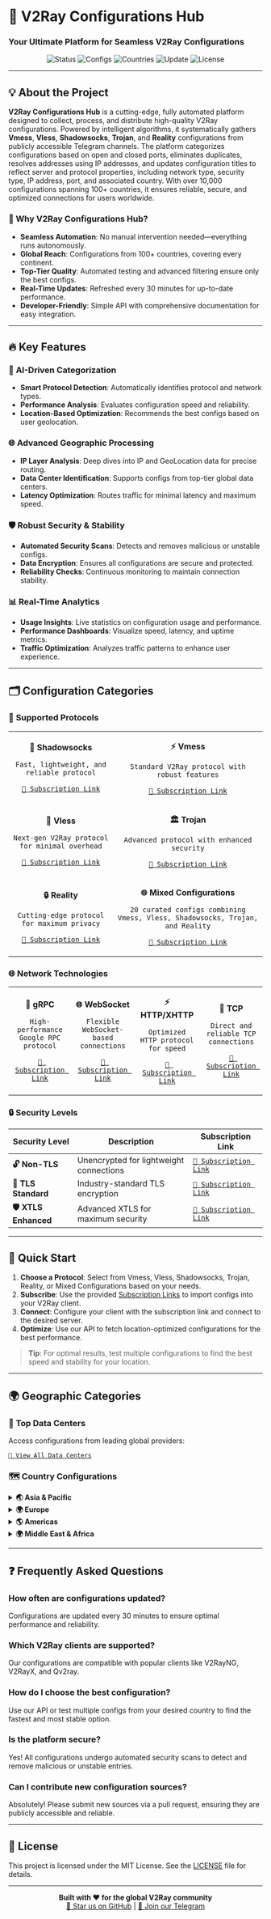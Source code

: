 # 🚀 V2Ray Configurations Hub
### Your Ultimate Platform for Seamless V2Ray Configurations

<div align="center">

![Status](https://img.shields.io/badge/Status-Active-brightgreen?style=for-the-badge&logo=github)
![Configs](https://img.shields.io/badge/Configs-10K+-blueviolet?style=for-the-badge&logo=v2ray)
![Countries](https://img.shields.io/badge/Countries-100+-orange?style=for-the-badge&logo=globe)
![Update](https://img.shields.io/badge/Auto%20Update-24/7-teal?style=for-the-badge&logo=refresh)
![License](https://img.shields.io/badge/License-MIT-blue?style=for-the-badge&logo=mit)

</div>

---

## 💡 About the Project

**V2Ray Configurations Hub** is a cutting-edge, fully automated platform designed to collect, process, and distribute high-quality V2Ray configurations. Powered by intelligent algorithms, it systematically gathers **Vmess**, **Vless**, **Shadowsocks**, **Trojan**, and **Reality** configurations from publicly accessible Telegram channels. The platform categorizes configurations based on open and closed ports, eliminates duplicates, resolves addresses using IP addresses, and updates configuration titles to reflect server and protocol properties, including network type, security type, IP address, port, and associated country. With over 10,000 configurations spanning 100+ countries, it ensures reliable, secure, and optimized connections for users worldwide.

### 🎯 Why V2Ray Configurations Hub?
- **Seamless Automation**: No manual intervention needed—everything runs autonomously.
- **Global Reach**: Configurations from 100+ countries, covering every continent.
- **Top-Tier Quality**: Automated testing and advanced filtering ensure only the best configs.
- **Real-Time Updates**: Refreshed every 30 minutes for up-to-date performance.
- **Developer-Friendly**: Simple API with comprehensive documentation for easy integration.

---

## 🔥 Key Features

### 🎨 **AI-Driven Categorization**
- **Smart Protocol Detection**: Automatically identifies protocol and network types.
- **Performance Analysis**: Evaluates configuration speed and reliability.
- **Location-Based Optimization**: Recommends the best configs based on user geolocation.

### 🌐 **Advanced Geographic Processing**
- **IP Layer Analysis**: Deep dives into IP and GeoLocation data for precise routing.
- **Data Center Identification**: Supports configs from top-tier global data centers.
- **Latency Optimization**: Routes traffic for minimal latency and maximum speed.

### 🛡️ **Robust Security & Stability**
- **Automated Security Scans**: Detects and removes malicious or unstable configs.
- **Data Encryption**: Ensures all configurations are secure and protected.
- **Reliability Checks**: Continuous monitoring to maintain connection stability.

### 📊 **Real-Time Analytics**
- **Usage Insights**: Live statistics on configuration usage and performance.
- **Performance Dashboards**: Visualize speed, latency, and uptime metrics.
- **Traffic Optimization**: Analyzes traffic patterns to enhance user experience.

---

## 🗂️ Configuration Categories

### 🔧 **Supported Protocols**
<table>
<tr>
<td align="center">

**🔐 Shadowsocks**
```
Fast, lightweight, and reliable protocol
```
[`📡 Subscription Link`](https://raw.githubusercontent.com/PlanAsli/configs-collector-v2ray/refs/heads/main/sub/protocols/shadowsocks.txt)

</td>
<td align="center">

**⚡ Vmess**
```
Standard V2Ray protocol with robust features
```
[`📡 Subscription Link`](https://raw.githubusercontent.com/PlanAsli/configs-collector-v2ray/refs/heads/main/sub/protocols/vmess.txt)

</td>
</tr>
<tr>
<td align="center">

**🚀 Vless**
```
Next-gen V2Ray protocol for minimal overhead
```
[`📡 Subscription Link`](https://raw.githubusercontent.com/PlanAsli/configs-collector-v2ray/refs/heads/main/sub/protocols/vless.txt)

</td>
<td align="center">

**🏛️ Trojan**
```
Advanced protocol with enhanced security
```
[`📡 Subscription Link`](https://raw.githubusercontent.com/PlanAsli/configs-collector-v2ray/refs/heads/main/sub/protocols/trojan.txt)

</td>
</tr>
<tr>
<td align="center">

**🔒 Reality**
```
Cutting-edge protocol for maximum privacy
```
[`📡 Subscription Link`](https://raw.githubusercontent.com/PlanAsli/configs-collector-v2ray/refs/heads/main/sub/protocols/reality.txt)

</td>
<td align="center">

**🌐 Mixed Configurations**
```
20 curated configs combining Vmess, Vless, Shadowsocks, Trojan, and Reality
```
[`📡 Subscription Link`](https://raw.githubusercontent.com/PlanAsli/configs-collector-v2ray/refs/heads/main/sub/splitted/mixed_1.txt)

</td>
</tr>
</table>

### 🌐 **Network Technologies**
<table>
<tr>
<td align="center">

**🔄 gRPC**
```
High-performance Google RPC protocol
```
[`📡 Subscription Link`](https://raw.githubusercontent.com/PlanAsli/configs-collector-v2ray/refs/heads/main/sub/networks/grpc.txt)

</td>
<td align="center">

**🌐 WebSocket**
```
Flexible WebSocket-based connections
```
[`📡 Subscription Link`](https://raw.githubusercontent.com/PlanAsli/configs-collector-v2ray/refs/heads/main/sub/networks/ws.txt)

</td>
<td align="center">

**⚡ HTTP/XHTTP**
```
Optimized HTTP protocol for speed
```
[`📡 Subscription Link`](https://raw.githubusercontent.com/PlanAsli/configs-collector-v2ray/refs/heads/main/sub/networks/xhttp.txt)

</td>
<td align="center">

**🔗 TCP**
```
Direct and reliable TCP connections
```
[`📡 Subscription Link`](https://raw.githubusercontent.com/PlanAsli/configs-collector-v2ray/refs/heads/main/sub/networks/tcp.txt)

</td>
</tr>
</table>

### 🔒 **Security Levels**
| Security Level | Description | Subscription Link |
|----------------|-------------|-------------------|
| **🔓 Non-TLS** | Unencrypted for lightweight connections | [`📡 Subscription Link`](https://raw.githubusercontent.com/PlanAsli/configs-collector-v2ray/refs/heads/main/sub/security/nontls.txt) |
| **🔐 TLS Standard** | Industry-standard TLS encryption | [`📡 Subscription Link`](https://raw.githubusercontent.com/PlanAsli/configs-collector-v2ray/refs/heads/main/sub/security/tls.txt) |
| **🛡️ XTLS Enhanced** | Advanced XTLS for maximum security | [`📡 Subscription Link`](https://raw.githubusercontent.com/PlanAsli/configs-collector-v2ray/refs/heads/main/sub/security/xtls.txt) |

---

## 🚀 Quick Start

1. **Choose a Protocol**: Select from Vmess, Vless, Shadowsocks, Trojan, Reality, or Mixed Configurations based on your needs.
2. **Subscribe**: Use the provided [Subscription Links](#configuration-categories) to import configs into your V2Ray client.
3. **Connect**: Configure your client with the subscription link and connect to the desired server.
4. **Optimize**: Use our API to fetch location-optimized configurations for the best performance.

> **Tip**: For optimal results, test multiple configurations to find the best speed and stability for your location.

---

## 🌍 Geographic Categories

### 🏢 **Top Data Centers**
Access configurations from leading global providers:

[`🔗 View All Data Centers`](https://github.com/PlanAsli/configs-collector-v2ray/tree/main/sub/datacenters)

### 🗺️ **Country Configurations**

<details>
<summary><strong>🌏 Asia & Pacific</strong></summary>

| Country | Code | Subscription Link | Country | Code | Subscription Link |
|---------|------|-------------------|---------|------|-------------------|
| 🇦🇫 Afghanistan | AF | [`📡 Subscription Link`](https://raw.githubusercontent.com/PlanAsli/configs-collector-v2ray/refs/heads/main/sub/countries/AF.txt) | 🇦🇺 Australia | AU | [`📡 Subscription Link`](https://raw.githubusercontent.com/PlanAsli/configs-collector-v2ray/refs/heads/main/sub/countries/AU.txt) |
| 🇧🇩 Bangladesh | BD | [`📡 Subscription Link`](https://raw.githubusercontent.com/PlanAsli/configs-collector-v2ray/refs/heads/main/sub/countries/BD.txt) | 🇧🇹 Bhutan | BT | [`📡 Subscription Link`](https://raw.githubusercontent.com/PlanAsli/configs-collector-v2ray/refs/heads/main/sub/countries/BT.txt) |
| 🇰🇭 Cambodia | KH | [`📡 Subscription Link`](https://raw.githubusercontent.com/PlanAsli/configs-collector-v2ray/refs/heads/main/sub/countries/KH.txt) | 🇨🇳 China | CN | [`📡 Subscription Link`](https://raw.githubusercontent.com/PlanAsli/configs-collector-v2ray/refs/heads/main/sub/countries/CN.txt) |
| 🇭🇰 Hong Kong | HK | [`📡 Subscription Link`](https://raw.githubusercontent.com/PlanAsli/configs-collector-v2ray/refs/heads/main/sub/countries/HK.txt) | 🇮🇳 India | IN | [`📡 Subscription Link`](https://raw.githubusercontent.com/PlanAsli/configs-collector-v2ray/refs/heads/main/sub/countries/IN.txt) |
| 🇮🇩 Indonesia | ID | [`📡 Subscription Link`](https://raw.githubusercontent.com/PlanAsli/configs-collector-v2ray/refs/heads/main/sub/countries/ID.txt) | 🇮🇷 Iran | IR | [`📡 Subscription Link`](https://raw.githubusercontent.com/PlanAsli/configs-collector-v2ray/refs/heads/main/sub/countries/IR.txt) |
| 🇯🇵 Japan | JP | [`📡 Subscription Link`](https://raw.githubusercontent.com/PlanAsli/configs-collector-v2ray/refs/heads/main/sub/countries/JP.txt) | 🇰🇿 Kazakhstan | KZ | [`📡 Subscription Link`](https://raw.githubusercontent.com/PlanAsli/configs-collector-v2ray/refs/heads/main/sub/countries/KZ.txt) |
| 🇰🇬 Kyrgyzstan | KG | [`📡 Subscription Link`](https://raw.githubusercontent.com/PlanAsli/configs-collector-v2ray/refs/heads/main/sub/countries/KG.txt) | 🇰🇷 South Korea | KR | [`📡 Subscription Link`](https://raw.githubusercontent.com/PlanAsli/configs-collector-v2ray/refs/heads/main/sub/countries/KR.txt) |
| 🇲🇴 Macau | MO | [`📡 Subscription Link`](https://raw.githubusercontent.com/PlanAsli/configs-collector-v2ray/refs/heads/main/sub/countries/MO.txt) | 🇲🇾 Malaysia | MY | [`📡 Subscription Link`](https://raw.githubusercontent.com/PlanAsli/configs-collector-v2ray/refs/heads/main/sub/countries/MY.txt) |
| 🇲🇳 Mongolia | MN | [`📡 Subscription Link`](https://raw.githubusercontent.com/PlanAsli/configs-collector-v2ray/refs/heads/main/sub/countries/MN.txt) | 🇲🇲 Myanmar | MM | [`📡 Subscription Link`](https://raw.githubusercontent.com/PlanAsli/configs-collector-v2ray/refs/heads/main/sub/countries/MM.txt) |
| 🇳🇵 Nepal | NP | [`📡 Subscription Link`](https://raw.githubusercontent.com/PlanAsli/configs-collector-v2ray/refs/heads/main/sub/countries/NP.txt) | 🇳🇿 New Zealand | NZ | [`📡 Subscription Link`](https://raw.githubusercontent.com/PlanAsli/configs-collector-v2ray/refs/heads/main/sub/countries/NZ.txt) |
| 🇵🇰 Pakistan | PK | [`📡 Subscription Link`](https://raw.githubusercontent.com/PlanAsli/configs-collector-v2ray/refs/heads/main/sub/countries/PK.txt) | 🇵🇭 Philippines | PH | [`📡 Subscription Link`](https://raw.githubusercontent.com/PlanAsli/configs-collector-v2ray/refs/heads/main/sub/countries/PH.txt) |
| 🇸🇬 Singapore | SG | [`📡 Subscription Link`](https://raw.githubusercontent.com/PlanAsli/configs-collector-v2ray/refs/heads/main/sub/countries/SG.txt) | 🇹🇭 Thailand | TH | [`📡 Subscription Link`](https://raw.githubusercontent.com/PlanAsli/configs-collector-v2ray/refs/heads/main/sub/countries/TH.txt) |
| 🇹🇼 Taiwan | TW | [`📡 Subscription Link`](https://raw.githubusercontent.com/PlanAsli/configs-collector-v2ray/refs/heads/main/sub/countries/TW.txt) | 🇺🇿 Uzbekistan | UZ | [`📡 Subscription Link`](https://raw.githubusercontent.com/PlanAsli/configs-collector-v2ray/refs/heads/main/sub/countries/UZ.txt) |
| 🇻🇳 Vietnam | VN | [`📡 Subscription Link`](https://raw.githubusercontent.com/PlanAsli/configs-collector-v2ray/refs/heads/main/sub/countries/VN.txt) |

</details>

<details>
<summary><strong>🌍 Europe</strong></summary>

| Country | Code | Subscription Link | Country | Code | Subscription Link |
|---------|------|-------------------|---------|------|-------------------|
| 🇦🇱 Albania | AL | [`📡 Subscription Link`](https://raw.githubusercontent.com/PlanAsli/configs-collector-v2ray/refs/heads/main/sub/countries/AL.txt) | 🇦🇲 Armenia | AM | [`📡 Subscription Link`](https://raw.githubusercontent.com/PlanAsli/configs-collector-v2ray/refs/heads/main/sub/countries/AM.txt) |
| 🇦🇹 Austria | AT | [`📡 Subscription Link`](https://raw.githubusercontent.com/PlanAsli/configs-collector-v2ray/refs/heads/main/sub/countries/AT.txt) | 🇦🇿 Azerbaijan | AZ | [`📡 Subscription Link`](https://raw.githubusercontent.com/PlanAsli/configs-collector-v2ray/refs/heads/main/sub/countries/AZ.txt) |
| 🇧🇾 Belarus | BY | [`📡 Subscription Link`](https://raw.githubusercontent.com/PlanAsli/configs-collector-v2ray/refs/heads/main/sub/countries/BY.txt) | 🇧🇪 Belgium | BE | [`📡 Subscription Link`](https://raw.githubusercontent.com/PlanAsli/configs-collector-v2ray/refs/heads/main/sub/countries/BE.txt) |
| 🇧🇦 Bosnia | BA | [`📡 Subscription Link`](https://raw.githubusercontent.com/PlanAsli/configs-collector-v2ray/refs/heads/main/sub/countries/BA.txt) | 🇧🇬 Bulgaria | BG | [`📡 Subscription Link`](https://raw.githubusercontent.com/PlanAsli/configs-collector-v2ray/refs/heads/main/sub/countries/BG.txt) |
| 🇭🇷 Croatia | HR | [`📡 Subscription Link`](https://raw.githubusercontent.com/PlanAsli/configs-collector-v2ray/refs/heads/main/sub/countries/HR.txt) | 🇨🇾 Cyprus | CY | [`📡 Subscription Link`](https://raw.githubusercontent.com/PlanAsli/configs-collector-v2ray/refs/heads/main/sub/countries/CY.txt) |
| 🇨🇿 Czechia | CZ | [`📡 Subscription Link`](https://raw.githubusercontent.com/PlanAsli/configs-collector-v2ray/refs/heads/main/sub/countries/CZ.txt) | 🇩🇰 Denmark | DK | [`📡 Subscription Link`](https://raw.githubusercontent.com/PlanAsli/configs-collector-v2ray/refs/heads/main/sub/countries/DK.txt) |
| 🇪🇪 Estonia | EE | [`📡 Subscription Link`](https://raw.githubusercontent.com/PlanAsli/configs-collector-v2ray/refs/heads/main/sub/countries/EE.txt) | 🇫🇮 Finland | FI | [`📡 Subscription Link`](https://raw.githubusercontent.com/PlanAsli/configs-collector-v2ray/refs/heads/main/sub/countries/FI.txt) |
| 🇫🇷 France | FR | [`📡 Subscription Link`](https://raw.githubusercontent.com/PlanAsli/configs-collector-v2ray/refs/heads/main/sub/countries/FR.txt) | 🇬🇪 Georgia | GE | [`📡 Subscription Link`](https://raw.githubusercontent.com/PlanAsli/configs-collector-v2ray/refs/heads/main/sub/countries/GE.txt) |
| 🇩🇪 Germany | DE | [`📡 Subscription Link`](https://raw.githubusercontent.com/PlanAsli/configs-collector-v2ray/refs/heads/main/sub/countries/DE.txt) | 🇬🇷 Greece | GR | [`📡 Subscription Link`](https://raw.githubusercontent.com/PlanAsli/configs-collector-v2ray/refs/heads/main/sub/countries/GR.txt) |
| 🇭🇺 Hungary | HU | [`📡 Subscription Link`](https://raw.githubusercontent.com/PlanAsli/configs-collector-v2ray/refs/heads/main/sub/countries/HU.txt) | 🇮🇸 Iceland | IS | [`📡 Subscription Link`](https://raw.githubusercontent.com/PlanAsli/configs-collector-v2ray/refs/heads/main/sub/countries/IS.txt) |
| 🇮🇪 Ireland | IE | [`📡 Subscription Link`](https://raw.githubusercontent.com/PlanAsli/configs-collector-v2ray/refs/heads/main/sub/countries/IE.txt) | 🇮🇲 Isle of Man | IM | [`📡 Subscription Link`](https://raw.githubusercontent.com/PlanAsli/configs-collector-v2ray/refs/heads/main/sub/countries/IM.txt) |
| 🇮🇹 Italy | IT | [`📡 Subscription Link`](https://raw.githubusercontent.com/PlanAsli/configs-collector-v2ray/refs/heads/main/sub/countries/IT.txt) | 🇱🇻 Latvia | LV | [`📡 Subscription Link`](https://raw.githubusercontent.com/PlanAsli/configs-collector-v2ray/refs/heads/main/sub/countries/LV.txt) |
| 🇱🇹 Lithuania | LT | [`📡 Subscription Link`](https://raw.githubusercontent.com/PlanAsli/configs-collector-v2ray/refs/heads/main/sub/countries/LT.txt) | 🇱🇺 Luxembourg | LU | [`📡 Subscription Link`](https://raw.githubusercontent.com/PlanAsli/configs-collector-v2ray/refs/heads/main/sub/countries/LU.txt) |
| 🇲🇹 Malta | MT | [`📡 Subscription Link`](https://raw.githubusercontent.com/PlanAsli/configs-collector-v2ray/refs/heads/main/sub/countries/MT.txt) | 🇲🇩 Moldova | MD | [`📡 Subscription Link`](https://raw.githubusercontent.com/PlanAsli/configs-collector-v2ray/refs/heads/main/sub/countries/MD.txt) |
| 🇲🇪 Montenegro | ME | [`📡 Subscription Link`](https://raw.githubusercontent.com/PlanAsli/configs-collector-v2ray/refs/heads/main/sub/countries/ME.txt) | 🇳🇱 Netherlands | NL | [`📡 Subscription Link`](https://raw.githubusercontent.com/PlanAsli/configs-collector-v2ray/refs/heads/main/sub/countries/NL.txt) |
| 🇲🇰 North Macedonia | MK | [`📡 Subscription Link`](https://raw.githubusercontent.com/PlanAsli/configs-collector-v2ray/refs/heads/main/sub/countries/MK.txt) | 🇳🇴 Norway | NO | [`📡 Subscription Link`](https://raw.githubusercontent.com/PlanAsli/configs-collector-v2ray/refs/heads/main/sub/countries/NO.txt) |
| 🇵🇱 Poland | PL | [`📡 Subscription Link`](https://raw.githubusercontent.com/PlanAsli/configs-collector-v2ray/refs/heads/main/sub/countries/PL.txt) | 🇵🇹 Portugal | PT | [`📡 Subscription Link`](https://raw.githubusercontent.com/PlanAsli/configs-collector-v2ray/refs/heads/main/sub/countries/PT.txt) |
| 🇷🇴 Romania | RO | [`📡 Subscription Link`](https://raw.githubusercontent.com/PlanAsli/configs-collector-v2ray/refs/heads/main/sub/countries/RO.txt) | 🇷🇺 Russia | RU | [`📡 Subscription Link`](https://raw.githubusercontent.com/PlanAsli/configs-collector-v2ray/refs/heads/main/sub/countries/RU.txt) |
| 🇷🇸 Serbia | RS | [`📡 Subscription Link`](https://raw.githubusercontent.com/PlanAsli/configs-collector-v2ray/refs/heads/main/sub/countries/RS.txt) | 🇸🇰 Slovakia | SK | [`📡 Subscription Link`](https://raw.githubusercontent.com/PlanAsli/configs-collector-v2ray/refs/heads/main/sub/countries/SK.txt) |
| 🇸🇮 Slovenia | SI | [`📡 Subscription Link`](https://raw.githubusercontent.com/PlanAsli/configs-collector-v2ray/refs/heads/main/sub/countries/SI.txt) | 🇪🇸 Spain | ES | [`📡 Subscription Link`](https://raw.githubusercontent.com/PlanAsli/configs-collector-v2ray/refs/heads/main/sub/countries/ES.txt) |
| 🇸🇪 Sweden | SE | [`📡 Subscription Link`](https://raw.githubusercontent.com/PlanAsli/configs-collector-v2ray/refs/heads/main/sub/countries/SE.txt) | 🇨🇭 Switzerland | CH | [`📡 Subscription Link`](https://raw.githubusercontent.com/PlanAsli/configs-collector-v2ray/refs/heads/main/sub/countries/CH.txt) |
| 🇹🇷 Turkey | TR | [`📡 Subscription Link`](https://raw.githubusercontent.com/PlanAsli/configs-collector-v2ray/refs/heads/main/sub/countries/TR.txt) | 🇺🇦 Ukraine | UA | [`📡 Subscription Link`](https://raw.githubusercontent.com/PlanAsli/configs-collector-v2ray/refs/heads/main/sub/countries/UA.txt) |
| 🇬🇧 United Kingdom | GB | [`📡 Subscription Link`](https://raw.githubusercontent.com/PlanAsli/configs-collector-v2ray/refs/heads/main/sub/countries/GB.txt) |

</details>

<details>
<summary><strong>🌎 Americas</strong></summary>

| Country | Code | Subscription Link | Country | Code | Subscription Link |
|---------|------|-------------------|---------|------|-------------------|
| 🇦🇷 Argentina | AR | [`📡 Subscription Link`](https://raw.githubusercontent.com/PlanAsli/configs-collector-v2ray/refs/heads/main/sub/countries/AR.txt) | 🇧🇿 Belize | BZ | [`📡 Subscription Link`](https://raw.githubusercontent.com/PlanAsli/configs-collector-v2ray/refs/heads/main/sub/countries/BZ.txt) |
| 🇧🇴 Bolivia | BO | [`📡 Subscription Link`](https://raw.githubusercontent.com/PlanAsli/configs-collector-v2ray/refs/heads/main/sub/countries/BO.txt) | 🇧🇷 Brazil | BR | [`📡 Subscription Link`](https://raw.githubusercontent.com/PlanAsli/configs-collector-v2ray/refs/heads/main/sub/countries/BR.txt) |
| 🇨🇦 Canada | CA | [`📡 Subscription Link`](https://raw.githubusercontent.com/PlanAsli/configs-collector-v2ray/refs/heads/main/sub/countries/CA.txt) | 🇨🇱 Chile | CL | [`📡 Subscription Link`](https://raw.githubusercontent.com/PlanAsli/configs-collector-v2ray/refs/heads/main/sub/countries/CL.txt) |
| 🇨🇴 Colombia | CO | [`📡 Subscription Link`](https://raw.githubusercontent.com/PlanAsli/configs-collector-v2ray/refs/heads/main/sub/countries/CO.txt) | 🇨🇷 Costa Rica | CR | [`📡 Subscription Link`](https://raw.githubusercontent.com/PlanAsli/configs-collector-v2ray/refs/heads/main/sub/countries/CR.txt) |
| 🇪🇨 Ecuador | EC | [`📡 Subscription Link`](https://raw.githubusercontent.com/PlanAsli/configs-collector-v2ray/refs/heads/main/sub/countries/EC.txt) | 🇬🇹 Guatemala | GT | [`📡 Subscription Link`](https://raw.githubusercontent.com/PlanAsli/configs-collector-v2ray/refs/heads/main/sub/countries/GT.txt) |
| 🇲🇽 Mexico | MX | [`📡 Subscription Link`](https://raw.githubusercontent.com/PlanAsli/configs-collector-v2ray/refs/heads/main/sub/countries/MX.txt) | 🇳🇮 Nicaragua | NI | [`📡 Subscription Link`](https://raw.githubusercontent.com/PlanAsli/configs-collector-v2ray/refs/heads/main/sub/countries/NI.txt) |
| 🇵🇦 Panama | PA | [`📡 Subscription Link`](https://raw.githubusercontent.com/PlanAsli/configs-collector-v2ray/refs/heads/main/sub/countries/PA.txt) | 🇵🇾 Paraguay | PY | [`📡 Subscription Link`](https://raw.githubusercontent.com/PlanAsli/configs-collector-v2ray/refs/heads/main/sub/countries/PY.txt) |
| 🇵🇪 Peru | PE | [`📡 Subscription Link`](https://raw.githubusercontent.com/PlanAsli/configs-collector-v2ray/refs/heads/main/sub/countries/PE.txt) | 🇵🇷 Puerto Rico | PR | [`📡 Subscription Link`](https://raw.githubusercontent.com/PlanAsli/configs-collector-v2ray/refs/heads/main/sub/countries/PR.txt) |
| 🇺🇸 United States | US | [`📡 Subscription Link`](https://raw.githubusercontent.com/PlanAsli/configs-collector-v2ray/refs/heads/main/sub/countries/US.txt) | 🇺🇾 Uruguay | UY | [`📡 Subscription Link`](https://raw.githubusercontent.com/PlanAsli/configs-collector-v2ray/refs/heads/main/sub/countries/UY.txt) |
| 🇻🇬 British Virgin Islands | VG | [`📡 Subscription Link`](https://raw.githubusercontent.com/PlanAsli/configs-collector-v2ray/refs/heads/main/sub/countries/VG.txt) |

</details>

<details>
<summary><strong>🌍 Middle East & Africa</strong></summary>

| Country | Code | Subscription Link | Country | Code | Subscription Link |
|---------|------|-------------------|---------|------|-------------------|
| 🇦🇪 United Arab Emirates | AE | [`📡 Subscription Link`](https://raw.githubusercontent.com/PlanAsli/configs-collector-v2ray/refs/heads/main/sub/countries/AE.txt) | 🇧🇭 Bahrain | BH | [`📡 Subscription Link`](https://raw.githubusercontent.com/PlanAsli/configs-collector-v2ray/refs/heads/main/sub/countries/BH.txt) |
| 🇨🇮 Côte d'Ivoire | CI | [`📡 Subscription Link`](https://raw.githubusercontent.com/PlanAsli/configs-collector-v2ray/refs/heads/main/sub/countries/CI.txt) | 🇪🇬 Egypt | EG | [`📡 Subscription Link`](https://raw.githubusercontent.com/PlanAsli/configs-collector-v2ray/refs/heads/main/sub/countries/EG.txt) |
| 🇮🇱 Israel | IL | [`📡 Subscription Link`](https://raw.githubusercontent.com/PlanAsli/configs-collector-v2ray/refs/heads/main/sub/countries/IL.txt) | 🇯🇴 Jordan | JO | [`📡 Subscription Link`](https://raw.githubusercontent.com/PlanAsli/configs-collector-v2ray/refs/heads/main/sub/countries/JO.txt) |
| 🇰🇪 Kenya | KE | [`📡 Subscription Link`](https://raw.githubusercontent.com/PlanAsli/configs-collector-v2ray/refs/heads/main/sub/countries/KE.txt) | 🇰🇼 Kuwait | KW | [`📡 Subscription Link`](https://raw.githubusercontent.com/PlanAsli/configs-collector-v2ray/refs/heads/main/sub/countries/KW.txt) |
| 🇱🇧 Lebanon | LB | [`📡 Subscription Link`](https://raw.githubusercontent.com/PlanAsli/configs-collector-v2ray/refs/heads/main/sub/countries/LB.txt) | 🇲🇦 Morocco | MA | [`📡 Subscription Link`](https://raw.githubusercontent.com/PlanAsli/configs-collector-v2ray/refs/heads/main/sub/countries/MA.txt) |
| 🇲🇺 Mauritius | MU | [`📡 Subscription Link`](https://raw.githubusercontent.com/PlanAsli/configs-collector-v2ray/refs/heads/main/sub/countries/MU.txt) | 🇳🇦 Namibia | NA | [`📡 Subscription Link`](https://raw.githubusercontent.com/PlanAsli/configs-collector-v2ray/refs/heads/main/sub/countries/NA.txt) |
| 🇳🇬 Nigeria | NG | [`📡 Subscription Link`](https://raw.githubusercontent.com/PlanAsli/configs-collector-v2ray/refs/heads/main/sub/countries/NG.txt) | 🇴🇲 Oman | OM | [`📡 Subscription Link`](https://raw.githubusercontent.com/PlanAsli/configs-collector-v2ray/refs/heads/main/sub/countries/OM.txt) |
| 🇵🇸 Palestine | PS | [`📡 Subscription Link`](https://raw.githubusercontent.com/PlanAsli/configs-collector-v2ray/refs/heads/main/sub/countries/PS.txt) | 🇶🇦 Qatar | QA | [`📡 Subscription Link`](https://raw.githubusercontent.com/PlanAsli/configs-collector-v2ray/refs/heads/main/sub/countries/QA.txt) |
| 🇸🇦 Saudi Arabia | SA | [`📡 Subscription Link`](https://raw.githubusercontent.com/PlanAsli/configs-collector-v2ray/refs/heads/main/sub/countries/SA.txt) | 🇸🇨 Seychelles | SC | [`📡 Subscription Link`](https://raw.githubusercontent.com/PlanAsli/configs-collector-v2ray/refs/heads/main/sub/countries/SC.txt) |
| 🇿🇦 South Africa | ZA | [`📡 Subscription Link`](https://raw.githubusercontent.com/PlanAsli/configs-collector-v2ray/refs/heads/main/sub/countries/ZA.txt) |

</details>

---

## ❓ Frequently Asked Questions

### How often are configurations updated?
Configurations are updated every 30 minutes to ensure optimal performance and reliability.

### Which V2Ray clients are supported?
Our configurations are compatible with popular clients like V2RayNG, V2RayX, and Qv2ray.

### How do I choose the best configuration?
Use our API or test multiple configs from your desired country to find the fastest and most stable option.

### Is the platform secure?
Yes! All configurations undergo automated security scans to detect and remove malicious or unstable entries.

### Can I contribute new configuration sources?
Absolutely! Please submit new sources via a pull request, ensuring they are publicly accessible and reliable.

---

## 📜 License

This project is licensed under the MIT License. See the [LICENSE](https://github.com/PlanAsli/configs-collector-v2ray/blob/main/LICENSE) file for details.

---

<div align="center">
  <strong>Built with ❤️ for the global V2Ray community</strong><br>
  <a href="https://github.com/PlanAsli/configs-collector-v2ray">🌟 Star us on GitHub</a> | <a href="https://t.me/v2rayhub">📢 Join our Telegram</a>
</div>
